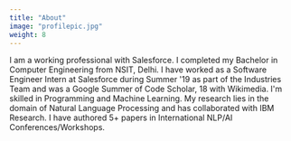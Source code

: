 ```yaml
---
title: "About"
image: "profilepic.jpg"
weight: 8
---
```



I am a working professional with Salesforce. I completed my Bachelor in Computer Engineering from NSIT, Delhi. I have worked as a Software Engineer Intern at Salesforce during Summer '19 as part of the Industries Team and was a Google Summer of Code Scholar, 18 with Wikimedia. I'm skilled in Programming and Machine Learning. My research lies in the domain of Natural Language Processing and has collaborated with IBM Research. I have authored 5+ papers in International NLP/AI Conferences/Workshops.
